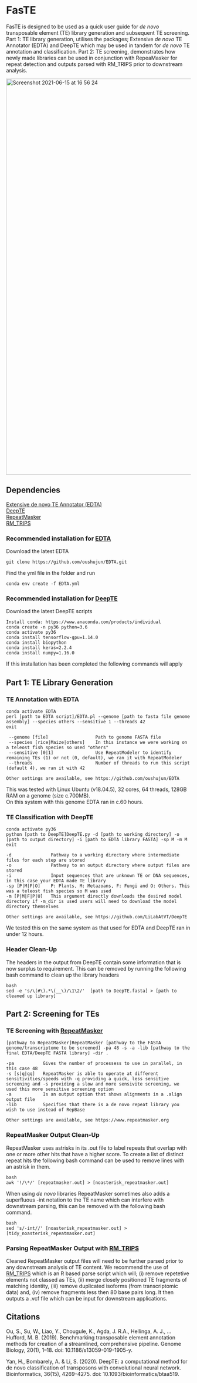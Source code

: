# FasTE
FasTE is designed to be used as a quick user guide for *de novo* transposable element (TE) library generation and subsequent TE screening. Part 1: TE library generation, utilises the packages; Extensive *de novo* TE Annotator (EDTA) and DeepTE which may be used in tandem for *de novo* TE annotation and classification. Part 2: TE screening, demonstrates how newly made libraries can be used in conjunction with RepeaMasker for repeat detection and outputs parsed with RM_TRIPS prior to downstream analysis. 

<img width="1076" alt="Screenshot 2021-06-15 at 16 56 24" src="https://user-images.githubusercontent.com/46861035/122085468-a7765400-cdfa-11eb-85cb-ae0165dbe3ce.png">

## Dependencies

[Extensive de novo TE Annotator (EDTA)](https://github.com/oushujun/EDTA) <br />
[DeepTE](https://github.com/LiLabAtVT/DeepTE) <br />
[RepeatMasker](https://www.repeatmasker.org) <br />
[RM_TRIPS](https://github.com/clbutler/RM_TRIPS) <br />

### Recommended installation for [EDTA](https://github.com/oushujun/EDTA) <br />

Download the latest EDTA <br />
```
git clone https://github.com/oushujun/EDTA.git
```
Find the yml file in the folder and run <br />
```
conda env create -f EDTA.yml
```
### Recommended installation for [DeepTE](https://github.com/LiLabAtVT/DeepTE) <br />

Download the latest DeepTE scripts <br />
```
Install conda: https://www.anaconda.com/products/individual
conda create -n py36 python=3.6
conda activate py36
conda install tensorflow-gpu=1.14.0
conda install biopython
conda install keras=2.2.4
conda install numpy=1.16.0
```
If this installation has been completed the following commands will apply <br />

## Part 1: TE Library Generation 

### TE Annotation with EDTA
```
conda activate EDTA 
perl [path to EDTA script]/EDTA.pl --genome [path to fasta file genome assembly] --species others --sensitive 1 --threads 42 
exit

 --genome [file]                  Path to genome FASTA file 
 --species [rice|Maize|others]    In this instance we were working on a teleost fish species so used "others" 
 --sensitive [0|1]                Use RepeatModeler to identify remaining TEs (1) or not (0, default), we ran it with RepeatModeler 
 --threads                        Number of threads to run this script (default 4), we ran it with 42 

Other settings are available, see https://github.com/oushujun/EDTA 
 ```

This was tested with Linux Ubuntu (v18.04.5), 32 cores, 64 threads, 128GB RAM on a genome (size c.700MB). <br />
On this system with this genome EDTA ran in c.60 hours. <br />
 
### TE Classification with DeepTE
```
conda activate py36
python [path to DeepTE]DeepTE.py -d [path to working directory] -o [path to output directory] -i [path to EDTA library FASTA] -sp M -m M
exit

-d               Pathway to a working directory where intermediate files for each step are stored
-o               Pathway to an output directory where output files are stored
-i               Input sequences that are unknown TE or DNA sequences, in this case your EDTA made TE library
-sp [P|M|F|O]    P: Plants, M: Metazoans, F: Fungi and O: Others. This was a teleost fish species so M was used
-m [P|M|F|P|U]   This argument directly downloads the desired model directory if -m_dir is used users will need to download the model directory themselves

Other settings are available, see https://github.com/LiLabAtVT/DeepTE
```

We tested this on the same system as that used for EDTA and DeepTE ran in under 12 hours.  <br />

### Header Clean-Up

The headers in the output from DeepTE contain some information that is now surplus to requirement. This can be removed by running the following bash command to clean up the library headers <br />
```
bash
sed -e 's/\(#\).*\(__\)/\1\2/'  [path to DeepTE.fasta] > [path to cleaned up library]
```

## Part 2: Screening for TEs

### TE Screening with [RepeatMasker](https://www.repeatmasker.org)
```
[pathway to RepeatMasker]RepeatMasker [pathway to the FASTA genome/transcriptome to be screened] -pa 48 -s -a -lib [pathway to the final EDTA/DeepTE FASTA library] -dir .

-pa           Gives the number of processess to use in parallel, in this case 48
-s [s|q|qq]   RepeatMasker is able to operate at different sensitivities/speeds with -q providing a quick, less sensitive screening and -s providing a slow and more sensivite screening, we used this more sensitive screening option
-a            Is an output option that shows alignments in a .align output file
-lib          Specifies that there is a de novo repeat library you wish to use instead of RepBase

Other settings are available, see https://www.repeatmasker.org
```

### RepeatMasker Output Clean-Up

RepeatMasker uses astrisks in its .out file to label repeats that overlap with one or more other hits that have a higher score. To create a list of distinct repeat hits the following bash command can be used to remove lines with an astrisk in them.  <br />
```
bash
awk '!/\*/' [repeatmasker.out] > [noasterisk_repeatmasker.out]
```
When using *de novo* libraries RepeatMasker sometimes also adds a superfluous -int notation to the TE name which can interfere with downstream parsing, this can be removed with the following bash command. <br />
```
bash
sed 's/-int//' [noasterisk_repeatmasker.out] > [tidy_noasterisk_repeatmasker.out]
```
### Parsing RepeatMasker Output with [RM_TRIPS](https://github.com/clbutler/RM_TRIPS)

Cleaned RepeatMasker output files will need to be further parsed prior to any downstream analysis of TE content. We recommend the use of [RM_TRIPS](https://github.com/clbutler/RM_TRIPS) which is an R based parse script which will; (i) remove repetetive elements not classed as TEs, (ii) merge closely positioned TE fragments of matching identity, (iii) remove duplicated isoforms (from transcriptomic data) and, (iv) remove fragments less then 80 base pairs long. It then outputs a .vcf file which can be input for downstream applications. 



## Citations
Ou, S., Su, W., Liao, Y., Chougule, K., Agda, J. R.A., Hellinga, A. J., …Hufford, M. B. (2019). Benchmarking transposable element annotation methods for creation of a streamlined, comprehensive pipeline. Genome Biology, 20(1), 1–18. doi: 10.1186/s13059-019-1905-y. <br />

Yan, H., Bombarely, A. & Li, S. (2020). DeepTE: a computational method for de novo classification of transposons with convolutional neural network. Bioinformatics, 36(15), 4269–4275. doi: 10.1093/bioinformatics/btaa519. <br />


